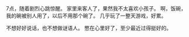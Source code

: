7点，随着剧烈心跳惊醒。
家里来客人了，果然我不太喜欢小孩子。
啊，饭碗，我的碗被别人用了，以后不用那个碗了。
几乎玩了一整天游戏，好累。

不想好好说话，也不想做谜语人。
憋在心里好了，至少最近过得挺好的。